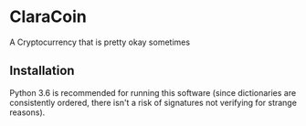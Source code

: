 # ClaraCoin

A Cryptocurrency that is pretty okay sometimes

## Installation

Python 3.6 is recommended for running this software (since dictionaries are consistently ordered, there isn't a risk of signatures not verifying for strange reasons).


